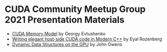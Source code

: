 CUDA Community Meetup Group 2021 Presentation Materials
=======================================================

 - [CUDA Memory Model](CUDAMemoryModel/presentation/memory.pdf) by Georgy Evtushenko
 - [Writing elegant host-side CUDA code in Modern C++](WritingElegantHostSideCUDACodeinModernCpp/presentation/presentation.pdf) by Eyal Rozenberg
 - [Dynamic Data Structures on the GPU](DynamicDataStructuresOnTheGPU/presentation/owens-gpu-dynamic-data-structures.pdf) by John Owens
